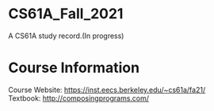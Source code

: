 # CS61A_Fall_2021
A CS61A study record.(In progress)
# Course Information
Course Website:  https://inst.eecs.berkeley.edu/~cs61a/fa21/  
Textbook:  http://composingprograms.com/  
